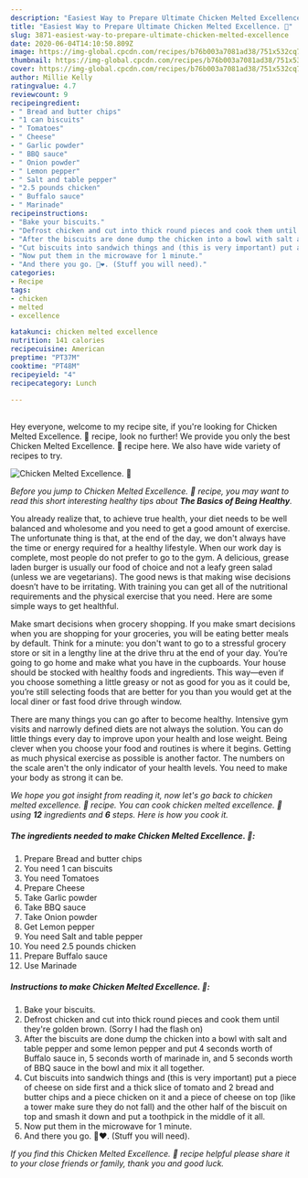```yaml
---
description: "Easiest Way to Prepare Ultimate Chicken Melted Excellence. 🙂"
title: "Easiest Way to Prepare Ultimate Chicken Melted Excellence. 🙂"
slug: 3871-easiest-way-to-prepare-ultimate-chicken-melted-excellence
date: 2020-06-04T14:10:50.809Z
image: https://img-global.cpcdn.com/recipes/b76b003a7081ad38/751x532cq70/chicken-melted-excellence-🙂-recipe-main-photo.jpg
thumbnail: https://img-global.cpcdn.com/recipes/b76b003a7081ad38/751x532cq70/chicken-melted-excellence-🙂-recipe-main-photo.jpg
cover: https://img-global.cpcdn.com/recipes/b76b003a7081ad38/751x532cq70/chicken-melted-excellence-🙂-recipe-main-photo.jpg
author: Millie Kelly
ratingvalue: 4.7
reviewcount: 9
recipeingredient:
- " Bread and butter chips"
- "1 can biscuits"
- " Tomatoes"
- " Cheese"
- " Garlic powder"
- " BBQ sauce"
- " Onion powder"
- " Lemon pepper"
- " Salt and table pepper"
- "2.5 pounds chicken"
- " Buffalo sauce"
- " Marinade"
recipeinstructions:
- "Bake your biscuits."
- "Defrost chicken and cut into thick round pieces and cook them until they&#39;re golden brown. (Sorry I had the flash on)"
- "After the biscuits are done dump the chicken into a bowl with salt and table pepper and some lemon pepper and put 4 seconds worth of Buffalo sauce in, 5 seconds worth of marinade in, and 5 seconds worth of BBQ sauce in the bowl and mix it all together."
- "Cut biscuits into sandwich things and (this is very important) put a piece of cheese on side first and a thick slice of tomato and 2 bread and butter chips and a piece chicken on it and a piece of cheese on top (like a tower make sure they do not fall) and the other half of the biscuit on top and smash it down and put a toothpick in the middle of it all."
- "Now put them in the microwave for 1 minute."
- "And there you go. 🙂❤. (Stuff you will need)."
categories:
- Recipe
tags:
- chicken
- melted
- excellence

katakunci: chicken melted excellence 
nutrition: 141 calories
recipecuisine: American
preptime: "PT37M"
cooktime: "PT48M"
recipeyield: "4"
recipecategory: Lunch

---
```

<br>
Hey everyone, welcome to my recipe site, if you're looking for Chicken Melted Excellence. 🙂 recipe, look no further! We provide you only the best Chicken Melted Excellence. 🙂 recipe here. We also have wide variety of recipes to try.
<br>


![Chicken Melted Excellence. 🙂](https://img-global.cpcdn.com/recipes/b76b003a7081ad38/751x532cq70/chicken-melted-excellence-🙂-recipe-main-photo.jpg)

<i>Before you jump to Chicken Melted Excellence. 🙂 recipe, you may want to read this short interesting healthy tips about <strong>The Basics of Being Healthy</strong>.</i>

You already realize that, to achieve true health, your diet needs to be well balanced and wholesome and you need to get a good amount of exercise. The unfortunate thing is that, at the end of the day, we don't always have the time or energy required for a healthy lifestyle. When our work day is complete, most people do not prefer to go to the gym. A delicious, grease laden burger is usually our food of choice and not a leafy green salad (unless we are vegetarians). The good news is that making wise decisions doesn’t have to be irritating. With training you can get all of the nutritional requirements and the physical exercise that you need. Here are some simple ways to get healthful.

Make smart decisions when grocery shopping. If you make smart decisions when you are shopping for your groceries, you will be eating better meals by default. Think for a minute: you don't want to go to a stressful grocery store or sit in a lengthy line at the drive thru at the end of your day. You’re going to go home and make what you have in the cupboards. Your house should be stocked with healthy foods and ingredients. This way—even if you choose something a little greasy or not as good for you as it could be, you’re still selecting foods that are better for you than you would get at the local diner or fast food drive through window.

There are many things you can go after to become healthy. Intensive gym visits and narrowly defined diets are not always the solution. You can do little things every day to improve upon your health and lose weight. Being clever when you choose your food and routines is where it begins. Getting as much physical exercise as possible is another factor. The numbers on the scale aren't the only indicator of your health levels. You need to make your body as strong it can be. 


<i>We hope you got insight from reading it, now let's go back to chicken melted excellence. 🙂 recipe. You can cook chicken melted excellence. 🙂 using <strong>12</strong> ingredients and <strong>6</strong> steps. Here is how you cook it.
</i>

##### The ingredients needed to make Chicken Melted Excellence. 🙂:

1. Prepare  Bread and butter chips
1. You need 1 can biscuits
1. You need  Tomatoes
1. Prepare  Cheese
1. Take  Garlic powder
1. Take  BBQ sauce
1. Take  Onion powder
1. Get  Lemon pepper
1. You need  Salt and table pepper
1. You need 2.5 pounds chicken
1. Prepare  Buffalo sauce
1. Use  Marinade


##### Instructions to make Chicken Melted Excellence. 🙂:

1. Bake your biscuits.
1. Defrost chicken and cut into thick round pieces and cook them until they&#39;re golden brown. (Sorry I had the flash on)
1. After the biscuits are done dump the chicken into a bowl with salt and table pepper and some lemon pepper and put 4 seconds worth of Buffalo sauce in, 5 seconds worth of marinade in, and 5 seconds worth of BBQ sauce in the bowl and mix it all together.
1. Cut biscuits into sandwich things and (this is very important) put a piece of cheese on side first and a thick slice of tomato and 2 bread and butter chips and a piece chicken on it and a piece of cheese on top (like a tower make sure they do not fall) and the other half of the biscuit on top and smash it down and put a toothpick in the middle of it all.
1. Now put them in the microwave for 1 minute.
1. And there you go. 🙂❤. (Stuff you will need).


<i>If you find this Chicken Melted Excellence. 🙂 recipe helpful please share it to your close friends or family, thank you and good luck.</i>
